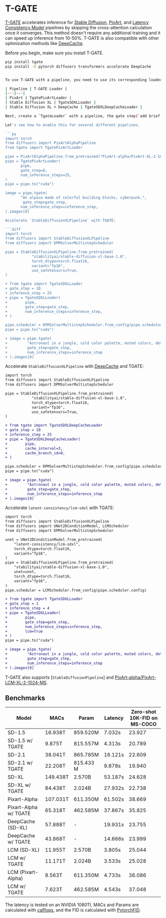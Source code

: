 # T-GATE

[T-GATE](https://github.com/HaozheLiu-ST/T-GATE/tree/main) accelerates inference for [Stable Diffusion](../api/pipelines/stable_diffusion/overview), [PixArt](../api/pipelines/pixart), and [Latency Consistency Model](../api/pipelines/latent_consistency_models.md) pipelines by skipping the cross-attention calculation once it converges. This method doesn't require any additional training and it can speed up inference from 10-50%. T-GATE is also compatible with other optimization methods like [DeepCache](./deepcache).

Before you begin, make sure you install T-GATE.

```bash
pip install tgate
pip install -U pytorch diffusers transformers accelerate DeepCache


To use T-GATE with a pipeline, you need to use its corresponding loader.

| Pipeline | T-GATE Loader |
|---|---|
| PixArt | TgatePixArtLoader |
| Stable Diffusion XL | TgateSDXLLoader |
| Stable Diffusion XL + DeepCache | TgateSDXLDeepCacheLoader |

Next, create a `TgateLoader` with a pipeline, the gate step(`add brief description here`), and the number of inference steps. Then call the `tgate` method on the pipeline with a prompt, gate step, and the number of inference steps.

Let's see how to enable this for several different pipelines.

```py
import torch
from diffusers import PixArtAlphaPipeline
from tgate import TgatePixArtLoader

pipe = PixArtAlphaPipeline.from_pretrained("PixArt-alpha/PixArt-XL-2-1024-MS", torch_dtype=torch.float16)
pipe = TgatePixArtLoader(
       pipe,
       gate_step=8,
       num_inference_steps=25,
)
pipe = pipe.to("cuda")

image = pipe.tgate(
       "An alpaca made of colorful building blocks, cyberpunk.",
        gate_step=gate_step,
       num_inference_steps=inference_step,
).images[0]

Accelerate `StableDiffusionXLPipeline` with TGATE:

```diff
import torch
from diffusers import StableDiffusionXLPipeline
from diffusers import DPMSolverMultistepScheduler

pipe = StableDiffusionXLPipeline.from_pretrained(
            "stabilityai/stable-diffusion-xl-base-1.0",
            torch_dtype=torch.float16,
            variant="fp16",
            use_safetensors=True,
)

+ from tgate import TgateSDXLLoader
+ gate_step = 10
+ inference_step = 25
+ pipe = TgateSDXLLoader(
+        pipe,
+        gate_step=gate_step,
+        num_inference_steps=inference_step,
+ )

pipe.scheduler = DPMSolverMultistepScheduler.from_config(pipe.scheduler.config)
pipe = pipe.to("cuda")

+ image = pipe.tgate(
+         "Astronaut in a jungle, cold color palette, muted colors, detailed, 8k.",
+         gate_step=gate_step,
+         num_inference_steps=inference_step
+ ).images[0]
```

Accelerate `StableDiffusionXLPipeline` with [DeepCache](https://github.com/horseee/DeepCache) and TGATE:

```diff
import torch
from diffusers import StableDiffusionXLPipeline
from diffusers import DPMSolverMultistepScheduler

pipe = StableDiffusionXLPipeline.from_pretrained(
            "stabilityai/stable-diffusion-xl-base-1.0",
            torch_dtype=torch.float16,
            variant="fp16",
            use_safetensors=True,
)

+ from tgate import TgateSDXLDeepCacheLoader
+ gate_step = 10
+ inference_step = 25
+ pipe = TgateSDXLDeepCacheLoader(
+        pipe,
+        cache_interval=3,
+        cache_branch_id=0,
+ )

pipe.scheduler = DPMSolverMultistepScheduler.from_config(pipe.scheduler.config)
pipe = pipe.to("cuda")

+ image = pipe.tgate(
+         "Astronaut in a jungle, cold color palette, muted colors, detailed, 8k.",
+         gate_step=gate_step,
+         num_inference_steps=inference_step
+ ).images[0]
```

Accelerate `latent-consistency/lcm-sdxl` with TGATE:

```diff
import torch
from diffusers import StableDiffusionXLPipeline
from diffusers import UNet2DConditionModel, LCMScheduler
from diffusers import DPMSolverMultistepScheduler

unet = UNet2DConditionModel.from_pretrained(
    "latent-consistency/lcm-sdxl",
    torch_dtype=torch.float16,
    variant="fp16",
)
pipe = StableDiffusionXLPipeline.from_pretrained(
    "stabilityai/stable-diffusion-xl-base-1.0",
    unet=unet,
    torch_dtype=torch.float16,
    variant="fp16",
)
pipe.scheduler = LCMScheduler.from_config(pipe.scheduler.config)

+ from tgate import TgateSDXLLoader
+ gate_step = 1
+ inference_step = 4
+ pipe = TgateSDXLLoader(
+        pipe,
+        gate_step=gate_step,
+        num_inference_steps=inference_step,
+        lcm=True
+ )
pipe = pipe.to("cuda")

+ image = pipe.tgate(
+         "Astronaut in a jungle, cold color palette, muted colors, detailed, 8k.",
+         gate_step=gate_step,
+         num_inference_steps=inference_step
+ ).images[0]
```

T-GATE also supports [`StableDiffusionPipeline`] and [PixArt-alpha/PixArt-LCM-XL-2-1024-MS](https://hf.co/PixArt-alpha/PixArt-LCM-XL-2-1024-MS).

## Benchmarks
| Model                 | MACs     | Param     | Latency | Zero-shot 10K-FID on MS-COCO |
|-----------------------|----------|-----------|---------|---------------------------|
| SD-1.5                | 16.938T  | 859.520M  | 7.032s  | 23.927                    |
| SD-1.5 w/ TGATE       | 9.875T   | 815.557M  | 4.313s  | 20.789                    |
| SD-2.1                | 38.041T  | 865.785M  | 16.121s | 22.609                    |
| SD-2.1 w/ TGATE       | 22.208T  | 815.433 M | 9.878s  | 19.940                    |
| SD-XL                 | 149.438T | 2.570B    | 53.187s | 24.628                    |
| SD-XL w/ TGATE        | 84.438T  | 2.024B    | 27.932s | 22.738                    |
| Pixart-Alpha          | 107.031T | 611.350M  | 61.502s | 38.669                    |
| Pixart-Alpha w/ TGATE | 65.318T  | 462.585M  | 37.867s | 35.825                    |
| DeepCache (SD-XL)     | 57.888T  | -         | 19.931s | 23.755                    |
| DeepCache w/ TGATE    | 43.868T  | -         | 14.666s | 23.999                    |
| LCM (SD-XL)           | 11.955T  | 2.570B    | 3.805s  | 25.044                    |
| LCM w/ TGATE          | 11.171T  | 2.024B    | 3.533s  | 25.028                    |
| LCM (Pixart-Alpha)    | 8.563T   | 611.350M  | 4.733s  | 36.086                    |
| LCM w/ TGATE          | 7.623T   | 462.585M  | 4.543s  | 37.048                    |

The latency is tested on an NVIDIA 1080TI, MACs and Params are calculated with [calflops](https://github.com/MrYxJ/calculate-flops.pytorch), and the FID is calculated with [PytorchFID](https://github.com/mseitzer/pytorch-fid).
